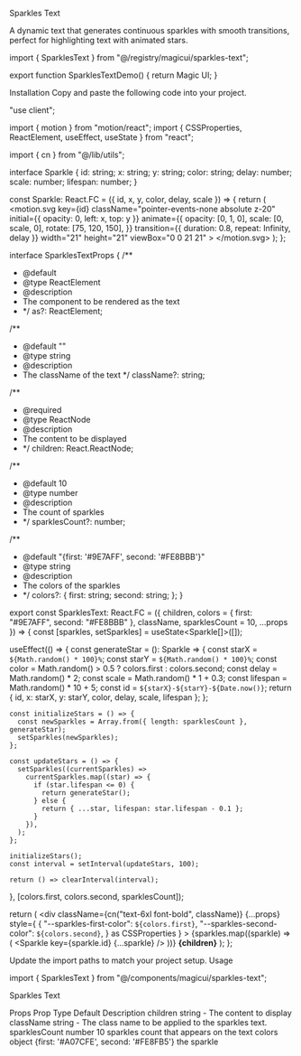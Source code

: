 Sparkles Text

A dynamic text that generates continuous sparkles with smooth transitions, perfect for highlighting text with animated stars.

import { SparklesText } from "@/registry/magicui/sparkles-text";
 
export function SparklesTextDemo() {
  return <SparklesText>Magic UI</SparklesText>;
}

Installation
Copy and paste the following code into your project.

"use client";
 
import { motion } from "motion/react";
import { CSSProperties, ReactElement, useEffect, useState } from "react";
 
import { cn } from "@/lib/utils";
 
interface Sparkle {
  id: string;
  x: string;
  y: string;
  color: string;
  delay: number;
  scale: number;
  lifespan: number;
}
 
const Sparkle: React.FC<Sparkle> = ({ id, x, y, color, delay, scale }) => {
  return (
    <motion.svg
      key={id}
      className="pointer-events-none absolute z-20"
      initial={{ opacity: 0, left: x, top: y }}
      animate={{
        opacity: [0, 1, 0],
        scale: [0, scale, 0],
        rotate: [75, 120, 150],
      }}
      transition={{ duration: 0.8, repeat: Infinity, delay }}
      width="21"
      height="21"
      viewBox="0 0 21 21"
    >
      <path
        d="M9.82531 0.843845C10.0553 0.215178 10.9446 0.215178 11.1746 0.843845L11.8618 2.72026C12.4006 4.19229 12.3916 6.39157 13.5 7.5C14.6084 8.60843 16.8077 8.59935 18.2797 9.13822L20.1561 9.82534C20.7858 10.0553 20.7858 10.9447 20.1561 11.1747L18.2797 11.8618C16.8077 12.4007 14.6084 12.3916 13.5 13.5C12.3916 14.6084 12.4006 16.8077 11.8618 18.2798L11.1746 20.1562C10.9446 20.7858 10.0553 20.7858 9.82531 20.1562L9.13819 18.2798C8.59932 16.8077 8.60843 14.6084 7.5 13.5C6.39157 12.3916 4.19225 12.4007 2.72023 11.8618L0.843814 11.1747C0.215148 10.9447 0.215148 10.0553 0.843814 9.82534L2.72023 9.13822C4.19225 8.59935 6.39157 8.60843 7.5 7.5C8.60843 6.39157 8.59932 4.19229 9.13819 2.72026L9.82531 0.843845Z"
        fill={color}
      />
    </motion.svg>
  );
};
 
interface SparklesTextProps {
  /**
   * @default <div />
   * @type ReactElement
   * @description
   * The component to be rendered as the text
   * */
  as?: ReactElement;
 
  /**
   * @default ""
   * @type string
   * @description
   * The className of the text
   */
  className?: string;
 
  /**
   * @required
   * @type ReactNode
   * @description
   * The content to be displayed
   * */
  children: React.ReactNode;
 
  /**
   * @default 10
   * @type number
   * @description
   * The count of sparkles
   * */
  sparklesCount?: number;
 
  /**
   * @default "{first: '#9E7AFF', second: '#FE8BBB'}"
   * @type string
   * @description
   * The colors of the sparkles
   * */
  colors?: {
    first: string;
    second: string;
  };
}
 
export const SparklesText: React.FC<SparklesTextProps> = ({
  children,
  colors = { first: "#9E7AFF", second: "#FE8BBB" },
  className,
  sparklesCount = 10,
  ...props
}) => {
  const [sparkles, setSparkles] = useState<Sparkle[]>([]);
 
  useEffect(() => {
    const generateStar = (): Sparkle => {
      const starX = `${Math.random() * 100}%`;
      const starY = `${Math.random() * 100}%`;
      const color = Math.random() > 0.5 ? colors.first : colors.second;
      const delay = Math.random() * 2;
      const scale = Math.random() * 1 + 0.3;
      const lifespan = Math.random() * 10 + 5;
      const id = `${starX}-${starY}-${Date.now()}`;
      return { id, x: starX, y: starY, color, delay, scale, lifespan };
    };
 
    const initializeStars = () => {
      const newSparkles = Array.from({ length: sparklesCount }, generateStar);
      setSparkles(newSparkles);
    };
 
    const updateStars = () => {
      setSparkles((currentSparkles) =>
        currentSparkles.map((star) => {
          if (star.lifespan <= 0) {
            return generateStar();
          } else {
            return { ...star, lifespan: star.lifespan - 0.1 };
          }
        }),
      );
    };
 
    initializeStars();
    const interval = setInterval(updateStars, 100);
 
    return () => clearInterval(interval);
  }, [colors.first, colors.second, sparklesCount]);
 
  return (
    <div
      className={cn("text-6xl font-bold", className)}
      {...props}
      style={
        {
          "--sparkles-first-color": `${colors.first}`,
          "--sparkles-second-color": `${colors.second}`,
        } as CSSProperties
      }
    >
      <span className="relative inline-block">
        {sparkles.map((sparkle) => (
          <Sparkle key={sparkle.id} {...sparkle} />
        ))}
        <strong>{children}</strong>
      </span>
    </div>
  );
};

Update the import paths to match your project setup.
Usage

import { SparklesText } from "@/components/magicui/sparkles-text";

<SparklesText>Sparkles Text</SparklesText>

Props
Prop	Type	Default	Description
children	string	-	The content to display
className	string	-	The class name to be applied to the sparkles text.
sparklesCount	number	10	sparkles count that appears on the text
colors	object	{first: '#A07CFE', second: '#FE8FB5'}	the sparkle